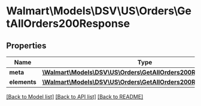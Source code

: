 # Walmart\Models\DSV\US\Orders\GetAllOrders200Response

## Properties

Name | Type | Description | Notes
------------ | ------------- | ------------- | -------------
**meta** | [**\Walmart\Models\DSV\US\Orders\GetAllOrders200ResponseMeta**](GetAllOrders200ResponseMeta.md) |  |
**elements** | [**\Walmart\Models\DSV\US\Orders\GetAllOrders200ResponseElements**](GetAllOrders200ResponseElements.md) |  |


[[Back to Model list]](./) [[Back to API list]](../../../../../README.md#supported-apis) [[Back to README]](../../../../../README.md)
